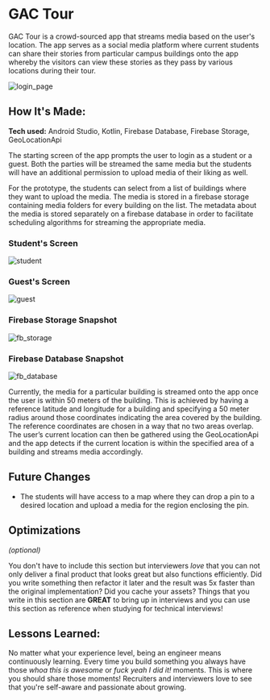 # GAC Tour
GAC Tour is a crowd-sourced app that streams media based on the user's location. The app serves as a social media platform where current students can share their stories from particular campus buildings onto the app whereby the visitors can view these stories as they pass by various locations during their tour.

![login_page](https://github.com/hardikshr/GAC-Tour/assets/110008888/54b4b36e-dbee-4ba0-8bac-f23a68770512)

## How It's Made:

**Tech used:** Android Studio, Kotlin, Firebase Database, Firebase Storage, GeoLocationApi

The starting screen of the app prompts the user to login
as a student or a guest. Both the parties will be streamed
the same media but the students will have an additional permission to
upload media of their liking as well. 

For the prototype, the students can select from a list of
buildings where they want to upload the media. The media
is stored in a firebase storage containing media folders for
every building on the list. The metadata about the media is
stored separately on a firebase database in order to facilitate
scheduling algorithms for streaming the appropriate media.

### Student's Screen
![student](https://github.com/hardikshr/GAC-Tour/assets/110008888/259c86d1-04ff-4d40-b8a0-61e34c646b4c)

### Guest's Screen
![guest](https://github.com/hardikshr/GAC-Tour/assets/110008888/25ecc31a-541e-4144-ac76-e2bcca383826)

### Firebase Storage Snapshot
![fb_storage](https://github.com/hardikshr/GAC-Tour/assets/110008888/78052890-21a2-45a1-912d-de529bd49ce3)

### Firebase Database Snapshot
![fb_database](https://github.com/hardikshr/GAC-Tour/assets/110008888/56d0e4fb-61ca-4e11-8527-a308b0129291)

Currently, the media for a particular building is streamed
onto the app once the user is within 50 meters of the building.
This is achieved by having a reference latitude and longitude
for a building and specifying a 50 meter radius around those
coordinates indicating the area covered by the building. The
reference coordinates are chosen in a way that no two areas
overlap. The user’s current location can then be gathered
using the GeoLocationApi and the app detects if the current
location is within the specified area of a building and streams
media accordingly.

## Future Changes
- The students will have access to a
map where they can drop a pin to a desired location and
upload a media for the region enclosing the pin.

## Optimizations
*(optional)*

You don't have to include this section but interviewers *love* that you can not only deliver a final product that looks great but also functions efficiently. Did you write something then refactor it later and the result was 5x faster than the original implementation? Did you cache your assets? Things that you write in this section are **GREAT** to bring up in interviews and you can use this section as reference when studying for technical interviews!

## Lessons Learned:

No matter what your experience level, being an engineer means continuously learning. Every time you build something you always have those *whoa this is awesome* or *fuck yeah I did it!* moments. This is where you should share those moments! Recruiters and interviewers love to see that you're self-aware and passionate about growing.




